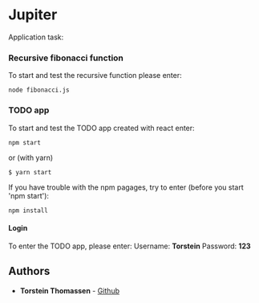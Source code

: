 # Jupiter
Application task:

### Recursive fibonacci function
To start and test the recursive function please enter: 
```
node fibonacci.js
```


### TODO app 
To start and test the TODO app created with react enter: 

```
npm start
```

or (with yarn) 

```
$ yarn start 
```


If you have trouble with the npm pagages, try to enter (before you start 'npm start'): 
```
npm install
```



#### Login
To enter the TODO app, please enter: 
Username: **Torstein**
Password: **123**





## Authors

* **Torstein Thomassen** - [Github](https://github.com/Torsteinth)
